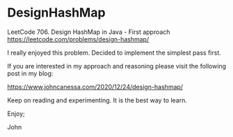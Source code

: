 # DesignHashMap
LeetCode 706. Design HashMap in Java - First approach
https://leetcode.com/problems/design-hashmap/

I really enjoyed this problem.
Decided to implement the simplest pass first.

If you are interested in my approach and reasoning please visit
the following post in my blog:

https://www.johncanessa.com/2020/12/24/design-hashmap/

Keep on reading and experimenting.
It is the best way to learn.

Enjoy;

John
